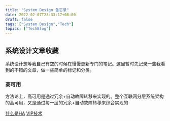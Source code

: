 ```yaml
---
title: "System Design 备忘录"
date: 2022-02-07T23:33:17+08:00
draft: false
tags: ["System Design","Tech"]
topics: ["TechBlog"]
---
```


## 系统设计文章收藏
系统设计想等我自己有空的时候在慢慢更新专门的笔记。这里暂时先记录一些我看到的不错的文章，做一些简单的标记和分类。


### 高可用
方法论上，高可用是通过冗余+自动故障转移来实现的。整个互联网分层系统架构的高可用，又是通过每一层的冗余+自动故障转移来综合实现的

[什么是HA](https://zhuanlan.zhihu.com/p/43723276)
[VIP技术](http://www.xumenger.com/virtual-ip-20190220/)

